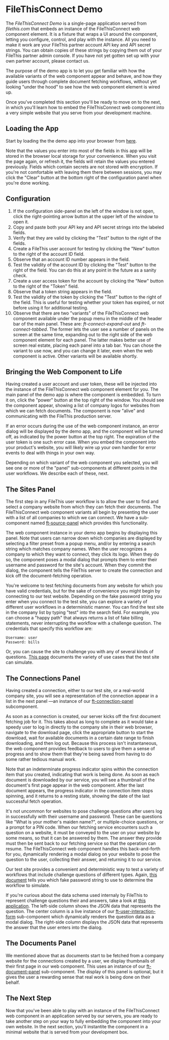 # FileThisConnect Demo

The _FileThisConnect Demo_ is a single-page application served from _filethis.com_ that embeds an instance of the FileThisConnect web component element. It is a fixture that wraps a UI around the component, letting you configure, control, and play with the instance. All you need to make it work are your FileThis partner account API key and API secret strings. You can obtain copies of these strings by copying them out of your FileThis partner admin console. If you have not yet gotten set up with your own partner account, please contact us.

The purpose of the demo app is to let you get familiar with how the available variants of the web component appear and behave, and how they guide users through complete document fetching workflows, without yet looking "under the hood" to see how the web component element is wired up.

Once you've completed this section you'll be ready to move on to the next, in which you'll learn how to embed the FileThisConnect web component into a very simple website that you serve from your development machine.

## Loading the App

Start by loading the the demo app into your browser from [here](https://filethis.github.io/ft-connect-demo/).

Note that the values you enter into most of the fields in this app will be stored in the browser local storage for your convenience. When you visit the page again, or refresh it, the fields will retain the values you entered previously. Fields which contain secrets are not stored with encryption. If you're not comfortable with leaving them there between sessions, you may click the "Clear" button at the bottom right of the configuration panel when you're done working.

## Configuration

1. If the configuration side-panel on the left of the window is not open, click the right-pointing arrow button at the upper left of the window to open it.
2. Copy and paste both your API key and API secret strings into the labeled fields.
3. Verify that they are valid by clicking the "Test" button to the right of the fields.
4. Create a FileThis user account for testing by clicking the "New" button to the right of the account ID field.
5. Observe that an account ID number appears in the field.
6. Test the validity of the account ID by clicking the "Test" button to the right of the field. You can do this at any point in the future as a sanity check.
7. Create a user access token for the account by clicking the "New" button to the right of the "Token" field.
8. Observe that a token string appears in the field.
9. Test the validity of the token by clicking the "Test" button to the right of the field. This is useful for testing whether your token has expired, or not before using it for additional testing.
10. Observe that there are two "variants" of the FileThisConnect web component available under the popup menu in the middle of the header bar of the main panel. These are: _ft-connect-expand-out_ and _ft-connect-tabbed_. The former lets the user see a number of panels on the screen at the same time, expanding out to the right side of the web component element for each panel. The latter makes better use of screen real estate, placing each panel into a tab bar. You can chose the variant to use now, and you can change it later, even when the web component is active. Other variants will be available shortly.


## Bringing the Web Component to Life

Having created a user account and user token, these will be injected into the instance of the FileThisConnect web component element for you. The main panel of the demo app is where the component is embedded. To turn it on, click the "power" button at the top right of the window. You should see the component appear, showing a list of company logos for websites from which we can fetch documents. The component is now "alive" and communicating with the FileThis production server.

If an error occurs during the use of the web component instance, an error dialog will be displayed by the demo app, and the component will be turned off, as indicated by the power button at the top right. The expiration of the user token is one such error case. When you embed the component into your product's website, you will likely wire up your own handler for error events to deal with things in your own way.

Depending on which variant of the web component you selected, you will see one or more of the "panel" sub-components at different points in the user workflows. We describe each of these, next.

## The Sites Panel

The first step in any FileThis user workflow is to allow the user to find and select a company website from which they can fetch their documents. The FileThisConnect web component variants all begin by presenting the user with a list of all companies to which we can connect. We have a sub-component named [ft-source-panel](https://filethis.github.io/ft-source-panel/components/ft-source-panel/) which provides this functionality.

The web component instance in your demo app begins by displaying this panel. Note that users can narrow down which companies are displayed by selecting a filter preset from a popup menu, and/or by entering a search string which matches company names. When the user recognizes a company to which they want to connect, they click its logo. When they do so, the component poses a modal dialog that prompts them to enter their username and password for the site's account. When they commit the dialog, the component tells the FileThis server to create the connection and kick off the document-fetching operation.

You're welcome to test fetching documents from any website for which you have valid credentials, but for the sake of convenience you might begin by connecting to our test website. Depending on the fake password string you enter when you connect to the test site, you can explore a variety of different user workflows in a deterministic manner. You can find the test site in the company list by typing "test" into the search field. For example, you can choose a "happy path" that always returns a list of fake billing statements, never interrupting the workflow with a challenge question. The credentials that specify this workflow are:

```
Username: user
Password: bills
```

Or, you can cause the site to challenge you with any of several kinds of questions. [This page](https://filethis.github.io/developer-docs/pdf/filethis-test-site-usage.pdf) documents the variety of use cases that the test site can simulate.

## The Connections Panel

Having created a connection, either to our test site, or a real-world company site, you will see a representation of the connection appear in a list in the next panel —an instance of our [ft-connection-panel](https://filethis.github.io/ft-connection-panel/components/ft-connection-panel/) subcomponent.

As soon as a connection is created, our server kicks off the first document fetching job for it. This takes about as long to complete as it would take a speedy user to log in directly to the company site in their web browser, navigate to the download page, click the appropriate button to start the download, wait for available documents in a certain date range to finish downloading, and then log out. Because this process isn't instantaneous, the web component provides feedback to users to give them a sense of progress and to show them that they're being saved from having to do some rather tedious manual work.

Note that an indeterminate progress indicator spins within the connection item that you created, indicating that work is being done. As soon as each document is downloaded by our service, you will see a thumbnail of the document's first page appear in the web component. After the last document appears, the progress indicator in the connection item stops spinning, and it returns to a resting state, showing the date of the last successful fetch operation.

It's not uncommon for websites to pose challenge questions after users log in successfully with their username and password. These can be questions like "What is your mother's maiden name?", or multiple-choice questions, or a prompt for a PIN code. When our fetching service encounters such a question on a website, it must be conveyed to the user on your website by some means, so that it can be answered by them. The answer they provide must then be sent back to our fetching service so that the operation can resume. The FileThisConnect web component handles this back-and-forth for you, dynamically rendering a modal dialog on your website to pose the question to the user, collecting their answer, and returning it to our service.

Our test site provides a convenient and deterministic way to test a variety of workflows that include challenge questions of different types. Again, [this document](https://filethis.github.io/developer-docs/pdf/filethis-test-site-usage.pdf) tells you which fake password string to use to determine the workflow to simulate.

If you're curious about the data schema used internaly by FileThis to represent challenge questions their and answers, take a look at [this application](https://filethis.github.io/ft-user-interactions-demo/). The left-side column shows the JSON data that represents the question. The center column is a live instance of our [ft-user-interaction-form](https://filethis.github.io/ft-user-interaction-form/components/ft-user-interaction-form/) sub-component which dynamically renders the question data as a modal dialog. The right-side column displays the JSON data that represents the answer that the user enters into the dialog.

## The Documents Panel

We mentioned above that as documents start to be fetched from a company website for the connections created by a user, we display thumbnails of their first page in our web component. This uses an instance of our [ft-document-panel](https://filethis.github.io/ft-document-panel/components/ft-document-panel/) sub-component. The display of this panel is optional, but it gives the user a rewarding sense that real work is being done on their behalf.


## The Next Step

Now that you've been able to play with an instance of the FileThisConnect web component in an application served by our servers, you are ready to take another step on your way to fully embedding the component into your own website. In the next section, you'll instantite the component in a minimal website that is served from your development box.